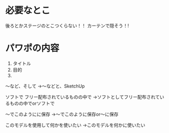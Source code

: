 # 必要なとこ
後ろとかステージのとこつくらない！！
カーテンで隠そう！!

# パワポの内容
1. タイトル
2. 目的
3. 


～など、そして
→～などと、SketchUp

ソフトで
フリー配布されているものの中で
→ソフトとしてフリー配布されているものの中でorソフトで

～でこのようにに保存
→～でこのように保存or～に保存

このモデルを使用して何かを使いたい
→このモデルを何かに使いたい
